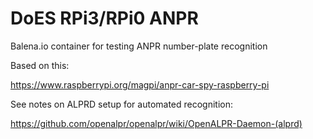 # DoES RPi3/RPi0 ANPR

Balena.io container for testing ANPR number-plate recognition

Based on this: 

https://www.raspberrypi.org/magpi/anpr-car-spy-raspberry-pi

See notes on ALPRD setup for automated recognition: 

https://github.com/openalpr/openalpr/wiki/OpenALPR-Daemon-(alprd)

